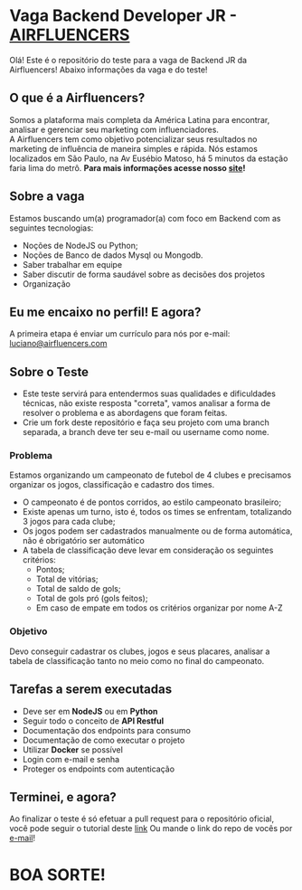 # Vaga Backend Developer JR - [AIRFLUENCERS](https://airfluencers.com)

Olá! Este é o repositório do teste para a vaga de Backend JR da Airfluencers!
Abaixo informações da vaga e do teste!

## O que é a Airfluencers?
Somos a plataforma mais completa da América Latina para encontrar, analisar e gerenciar seu marketing com influenciadores.  
A Airfluencers tem como objetivo potencializar seus resultados no marketing de influência de maneira simples e rápida.
Nós estamos localizados em São Paulo, na Av Eusébio Matoso, há 5 minutos da estação faria lima do metrô.
**Para mais informações acesse nosso [site](https://airfluencers.com)!**

## Sobre a vaga
Estamos buscando um(a) programador(a) com foco em Backend com as seguintes tecnologias:

 - Noções de NodeJS ou Python;
 - Noções de Banco de dados Mysql ou Mongodb.
 - Saber trabalhar em equipe
 - Saber discutir de forma saudável sobre as decisões dos projetos
 - Organização

## Eu me encaixo no perfil! E agora?
A primeira etapa é enviar um currículo para nós por e-mail: [luciano@airfluencers.com](mailto:luciano@airfluencers.com)

## Sobre o Teste
- Este teste servirá para entendermos suas qualidades e dificuldades técnicas, não existe resposta "correta", vamos analisar a forma de resolver o problema e as abordagens que foram feitas.
- Crie um fork deste repositório e faça seu projeto com uma branch separada, a branch deve ter seu e-mail ou username como nome.

### Problema
Estamos organizando um campeonato de futebol de 4 clubes e precisamos organizar os jogos, classificação e cadastro dos times.

- O campeonato é de pontos corridos, ao estilo campeonato brasileiro;
- Existe apenas um turno, isto é, todos os times se enfrentam, totalizando 3 jogos para cada clube;
- Os jogos podem ser cadastrados manualmente ou de forma automática, não é obrigatório ser automático
- A tabela de classificação deve levar em consideração os seguintes critérios:
	- Pontos;
	- Total de vitórias;
	- Total de saldo de gols;
	- Total de gols pró (gols feitos);
	- Em caso de empate em todos os critérios organizar por nome A-Z

### Objetivo
Devo conseguir cadastrar os clubes, jogos e seus placares, analisar a tabela de classificação tanto no meio como no final do campeonato.

## Tarefas a serem executadas
-	Deve ser em **NodeJS** ou em **Python**
-	Seguir todo o conceito de **API Restful**
-	Documentação dos endpoints para consumo
-	Documentação de como executar o projeto
-	Utilizar **Docker** se possível
-	Login com e-mail e senha
-	Proteger os endpoints com autenticação

## Terminei, e agora?
Ao finalizar o teste é só efetuar a pull request para o repositório oficial, você pode seguir o tutorial deste [link](https://help.github.com/en/articles/creating-a-pull-request-from-a-fork)
Ou mande o link do repo de vocês por [e-mail](mailto:luciano@airfluencers.com)!

# BOA SORTE!
